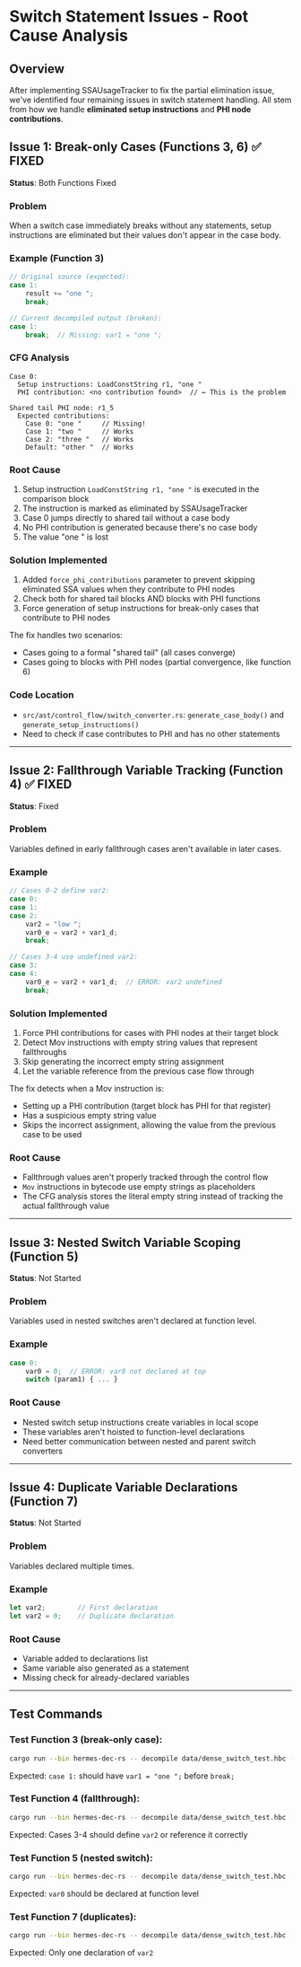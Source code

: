 # Switch Statement Issues - Root Cause Analysis

## Overview
After implementing SSAUsageTracker to fix the partial elimination issue, we've identified four remaining issues in switch statement handling. All stem from how we handle **eliminated setup instructions** and **PHI node contributions**.

## Issue 1: Break-only Cases (Functions 3, 6) ✅ FIXED
**Status**: Both Functions Fixed

### Problem
When a switch case immediately breaks without any statements, setup instructions are eliminated but their values don't appear in the case body.

### Example (Function 3)
```javascript
// Original source (expected):
case 1: 
    result += "one ";
    break;

// Current decompiled output (broken):
case 1: 
    break;  // Missing: var1 = "one ";
```

### CFG Analysis
```
Case 0:
  Setup instructions: LoadConstString r1, "one "
  PHI contribution: <no contribution found>  // ← This is the problem
  
Shared tail PHI node: r1_5
  Expected contributions:
    Case 0: "one "     // Missing!
    Case 1: "two "     // Works
    Case 2: "three "   // Works
    Default: "other "  // Works
```

### Root Cause
1. Setup instruction `LoadConstString r1, "one "` is executed in the comparison block
2. The instruction is marked as eliminated by SSAUsageTracker
3. Case 0 jumps directly to shared tail without a case body
4. No PHI contribution is generated because there's no case body
5. The value "one " is lost

### Solution Implemented
1. Added `force_phi_contributions` parameter to prevent skipping eliminated SSA values when they contribute to PHI nodes
2. Check both for shared tail blocks AND blocks with PHI functions
3. Force generation of setup instructions for break-only cases that contribute to PHI nodes

The fix handles two scenarios:
- Cases going to a formal "shared tail" (all cases converge)
- Cases going to blocks with PHI nodes (partial convergence, like function 6)

### Code Location
- `src/ast/control_flow/switch_converter.rs`: `generate_case_body()` and `generate_setup_instructions()`
- Need to check if case contributes to PHI and has no other statements

---

## Issue 2: Fallthrough Variable Tracking (Function 4) ✅ FIXED
**Status**: Fixed

### Problem
Variables defined in early fallthrough cases aren't available in later cases.

### Example
```javascript
// Cases 0-2 define var2:
case 0:
case 1:
case 2:
    var2 = "low ";
    var0_e = var2 + var1_d;
    break;

// Cases 3-4 use undefined var2:
case 3:
case 4:
    var0_e = var2 + var1_d;  // ERROR: var2 undefined
    break;
```

### Solution Implemented
1. Force PHI contributions for cases with PHI nodes at their target block
2. Detect Mov instructions with empty string values that represent fallthroughs
3. Skip generating the incorrect empty string assignment
4. Let the variable reference from the previous case flow through

The fix detects when a Mov instruction is:
- Setting up a PHI contribution (target block has PHI for that register)
- Has a suspicious empty string value
- Skips the incorrect assignment, allowing the value from the previous case to be used

### Root Cause
- Fallthrough values aren't properly tracked through the control flow
- `Mov` instructions in bytecode use empty strings as placeholders
- The CFG analysis stores the literal empty string instead of tracking the actual fallthrough value

---

## Issue 3: Nested Switch Variable Scoping (Function 5)
**Status**: Not Started

### Problem
Variables used in nested switches aren't declared at function level.

### Example
```javascript
case 0:
    var0 = 0;  // ERROR: var0 not declared at top
    switch (param1) { ... }
```

### Root Cause
- Nested switch setup instructions create variables in local scope
- These variables aren't hoisted to function-level declarations
- Need better communication between nested and parent switch converters

---

## Issue 4: Duplicate Variable Declarations (Function 7)
**Status**: Not Started

### Problem
Variables declared multiple times.

### Example
```javascript
let var2;        // First declaration
let var2 = 0;    // Duplicate declaration
```

### Root Cause
- Variable added to declarations list
- Same variable also generated as a statement
- Missing check for already-declared variables

---

## Test Commands

### Test Function 3 (break-only case):
```bash
cargo run --bin hermes-dec-rs -- decompile data/dense_switch_test.hbc --function 3
```

Expected: `case 1:` should have `var1 = "one ";` before `break;`

### Test Function 4 (fallthrough):
```bash
cargo run --bin hermes-dec-rs -- decompile data/dense_switch_test.hbc --function 4
```

Expected: Cases 3-4 should define `var2` or reference it correctly

### Test Function 5 (nested switch):
```bash
cargo run --bin hermes-dec-rs -- decompile data/dense_switch_test.hbc --function 5
```

Expected: `var0` should be declared at function level

### Test Function 7 (duplicates):
```bash
cargo run --bin hermes-dec-rs -- decompile data/dense_switch_test.hbc --function 7
```

Expected: Only one declaration of `var2`